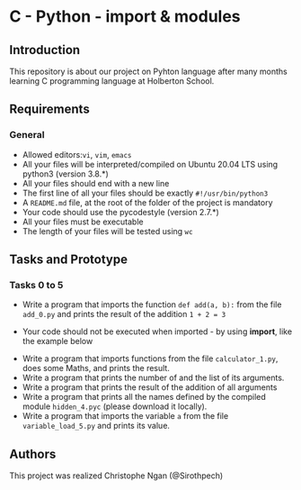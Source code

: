 # C - Python - import & modules

## Introduction
This repository is about our project on Pyhton language after many months learning C programming language at Holberton School.

## Requirements
### General
* Allowed editors:```vi```, ```vim```, ```emacs```
* All your files will be interpreted/compiled on Ubuntu 20.04 LTS using python3 (version 3.8.*)
* All your files should end with a new line
* The first line of all your files should be exactly ```#!/usr/bin/python3```
* A ```README.md``` file, at the root of the folder of the project is mandatory
* Your code should use the pycodestyle (version 2.7.*)
* All your files must be executable
* The length of your files will be tested using ```wc```

## Tasks and Prototype
### Tasks 0 to 5

* Write a program that imports the function ```def add(a, b):``` from the file ```add_0.py``` and prints the result of the addition ```1 + 2 = 3```
 - Your code should not be executed when imported - by using __import__, like the example below
 * Write a program that imports functions from the file ```calculator_1.py```, does some Maths, and prints the result.
 * Write a program that prints the number of and the list of its arguments.
 * Write a program that prints the result of the addition of all arguments
 * Write a program that prints all the names defined by the compiled module ```hidden_4.pyc``` (please download it locally).
 * Write a program that imports the variable ```a``` from the file ```variable_load_5.py``` and prints its value.

## Authors
This project was realized Christophe Ngan (@Sirothpech)
